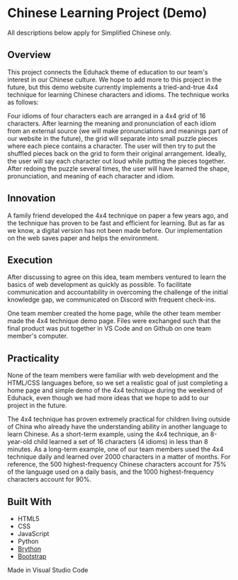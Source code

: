 # Chinese Learning Project (Demo)

All descriptions below apply for Simplified Chinese only.

## Overview

This project connects the Eduhack theme of education to our team's interest in our Chinese culture. We hope to add more to this project in the future, but this demo website currently implements a tried-and-true 4x4 technique for learning Chinese characters and idioms. The technique works as follows:

Four idioms of four characters each are arranged in a 4x4 grid of 16 characters. After learning the meaning and pronunciation of each idiom from an external source (we will make pronunciations and meanings part of our website in the future), the grid will separate into small puzzle pieces where each piece contains a character. The user will then try to put the shuffled pieces back on the grid to form their original arrangement. Ideally, the user will say each character out loud while putting the pieces together. After redoing the puzzle several times, the user will have learned the shape, pronunciation, and meaning of each character and idiom.

## Innovation

A family friend developed the 4x4 technique on paper a few years ago, and the technique has proven to be fast and efficient for learning. But as far as we know, a digital version has not been made before. Our implementation on the web saves paper and helps the environment.

## Execution

After discussing to agree on this idea, team members ventured to learn the basics of web development as quickly as possible. To facilitate communication and accountability in overcoming the challenge of the initial knowledge gap, we communicated on Discord with frequent check-ins.

One team member created the home page, while the other team member made the 4x4 technique demo page. Files were exchanged such that the final product was put together in VS Code and on Github on one team member's computer.

## Practicality

None of the team members were familiar with web development and the HTML/CSS languages before, so we set a realistic goal of just completing a home page and simple demo of the 4x4 technique during the weekend of Eduhack, even though we had more ideas that we hope to add to our project in the future.

The 4x4 technique has proven extremely practical for children living outside of China who already have the understanding ability in another language to learn Chinese. As a short-term example, using the 4x4 technique, an 8-year-old child learned a set of 16 characters (4 idioms) in less than 8 minutes. As a long-term example, one of our team members used the 4x4 technique daily and learned over 2000 characters in a matter of months. For reference, the 500 highest-frequency Chinese characters account for 75% of the language used on a daily basis, and the 1000 highest-frequency characters account for 90%.

## Built With
* HTML5
* CSS
* JavaScript
* Python
* [Brython](https://brython.info)
* [Bootstrap](https://getbootstrap.com/)

Made in Visual Studio Code
